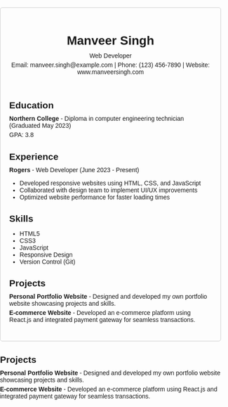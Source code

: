 <!DOCTYPE html>
<html lang="en">
<head>
    <meta charset="UTF-8">
    <meta name="viewport" content="width=device-width, initial-scale=1.0">
    <title>Resume</title>
    <style>
        body {
            font-family: Arial, sans-serif;
            margin: 0;
            padding: 0;
        }
        .container {
            max-width: 800px;
            margin: 20px auto;
            padding: 20px;
            border: 1px solid #ccc;
            border-radius: 5px;
        }
        h1, h2, h3, h4, h5 {
            margin-bottom: 10px;
        }
        p {
            margin: 5px 0;
        }
        .section {
            margin-bottom: 20px;
        }
        .section-header {
            margin-bottom: 10px;
            font-weight: bold;
        }
    </style>
</head>
<body>

<div class="container">
    <header>
        <h1>Manveer Singh </h1>
        <p>Web Developer</p>
        <p>Email: manveer.singh@example.com | Phone: (123) 456-7890 | Website: www.manveersingh.com</p>
    </header>

   <div class="section">
    <h2 class="section-header">Education</h2>
    <p><strong>Northern College</strong> - Diploma in computer engineering technician (Graduated May 2023)</p>
    <p>GPA: 3.8</p>
</div>

<div class="section">
    <h2 class="section-header">Experience</h2>
    <p><strong>Rogers</strong> - Web Developer (June 2023 - Present)</p>
    <ul>
        <li>Developed responsive websites using HTML, CSS, and JavaScript</li>
        <li>Collaborated with design team to implement UI/UX improvements</li>
        <li>Optimized website performance for faster loading times</li>
    </ul>
</div>

<div class="section">
    <h2 class="section-header">Skills</h2>
    <ul>
        <li>HTML5</li>
        <li>CSS3</li>
        <li>JavaScript</li>
        <li>Responsive Design</li>
        <li>Version Control (Git)</li>
    </ul>
</div>

<div class="section">
    <h2 class="section-header">Projects</h2>
    <p><strong>Personal Portfolio Website</strong> - Designed and developed my own portfolio website showcasing projects and skills.</p>
    <p><strong>E-commerce Website</strong> - Developed an e-commerce platform using React.js and integrated payment gateway for seamless transactions.</p>
</div>
        </ul>
    </div>

   <div class="section">
    <h2 class="section-header">Projects</h2>
    <p><strong>Personal Portfolio Website</strong> - Designed and developed my own portfolio website showcasing projects and skills.</p>
    <p><strong>E-commerce Website</strong> - Developed an e-commerce platform using React.js and integrated payment gateway for seamless transactions.</p>
</div>
</div>

</body>
</html>
